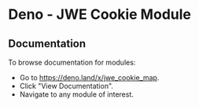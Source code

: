 # Deno - JWE Cookie Module

## Documentation

To browse documentation for modules:

- Go to https://deno.land/x/jwe_cookie_map.
- Click "View Documentation".
- Navigate to any module of interest.
